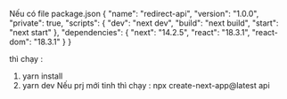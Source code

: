 Nếu có file package.json
{
"name": "redirect-api",
"version": "1.0.0",
"private": true,
"scripts": {
"dev": "next dev",
"build": "next build",
"start": "next start"
},
"dependencies": {
"next": "14.2.5",
"react": "18.3.1",
"react-dom": "18.3.1"
}
}

thì chạy :

1. yarn install
2. yarn dev
   Nếu prj mới tinh
   thì chạy :
   npx create-next-app@latest api
